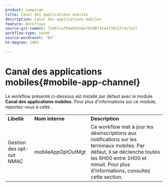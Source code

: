 ```yaml
---
product: campaign
title: Canal des applications mobiles
description: Canal des applications mobiles
feature: Workflows
source-git-commit: 72467caf94e652ede70c00f1ea413012fc4c7e1f
workflow-type: tm+mt
source-wordcount: '63'
ht-degree: 100%

---
```



# Canal des applications mobiles{#mobile-app-channel}



Le workflow présenté ci-dessous est installé par défaut avec le module **Canal des applications mobiles**. Pour plus d&#39;informations sur ce module, reportez-vous à cette .

<table> 
 <tbody> 
  <tr> 
   <td> <strong>Libellé</strong><br /> </td> 
   <td> <strong>Nom interne</strong><br /> </td> 
   <td> <strong>Description</strong><br /> </td> 
  </tr> 
  <tr> 
   <td> <span class="uicontrol">Gestion des opt-out NMAC</span> <br /> </td> 
   <td> <span class="uicontrol">mobileAppOptOutMgt</span> <br /> </td> 
   <td> Ce workflow met à jour les désinscriptions aux notifications sur les terminaux mobiles. Par défaut, il se déclenche toutes les 6H00 entre 1H00 et minuit. Pour plus d'informations, consultez cette section</a>.<br /> </td> 
  </tr> 
 </tbody> 
</table>


